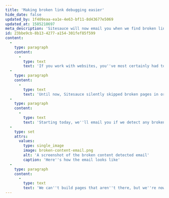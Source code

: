 ```yaml
---
title: 'Making broken link debugging easier'
hide_date: false
updated_by: 1f409eaa-ea1e-4e63-bf11-8d43677e5069
updated_at: 1585218697
meta_description: 'Sitesauce will now email you when we find broken links while building your sites.'
id: 23bbe9cb-8b13-4277-a154-301fef85f599
content:
  -
    type: paragraph
    content:
      -
        type: text
        text: 'If you work with websites, you''ve most certainly had to deal with broken links. Maybe you forgot to add a page to your newly-redesigned site or changed the format of your URLs, and now you have a link that goes nowhere hidden deep down in your pages.'
  -
    type: paragraph
    content:
      -
        type: text
        text: 'Until now, Sitesauce silently skipped broken pages in order to continue building your site (it''s better to miss a page than your whole site, right?) and only logged the errors on my staging environment. After using this logging feature to analyze my own sites, I decided to open it up to every Sitesauce user.'
  -
    type: paragraph
    content:
      -
        type: text
        text: 'Starting today, we''ll email you if we detect any broken links when building your static site. We also include a link to the page where we found your broken link, so you instantly know where to go. Of course, there''s also a way to disable these emails if you want to.'
  -
    type: set
    attrs:
      values:
        type: single_image
        image: broken-content-email.png
        alt: 'A screenshot of the broken content detected email'
        caption: 'Here''s how the email looks like'
  -
    type: paragraph
    content:
      -
        type: text
        text: 'We can''t build pages that aren''t there, but we''re now doing our best to give you all the tools you need to fix them.'
---
```


